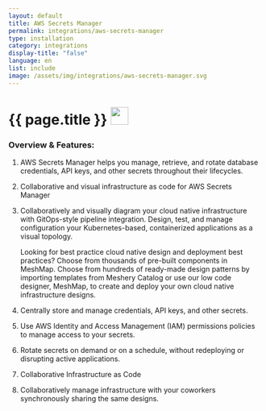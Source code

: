 ```yaml
---
layout: default
title: AWS Secrets Manager
permalink: integrations/aws-secrets-manager
type: installation
category: integrations
display-title: "false"
language: en
list: include
image: /assets/img/integrations/aws-secrets-manager.svg
---
```


<h1>{{ page.title }} <img src="{{ page.image }}" style="width: 35px; height: 35px;" /></h1>


<!-- This needs replaced with the Category property, not the sub-category.
 #### Category: aws-secretsmanager-controller -->

### Overview & Features:
1. AWS Secrets Manager helps you manage, retrieve, and rotate database credentials, API keys, and other secrets throughout their lifecycles.

2. Collaborative and visual infrastructure as code for AWS Secrets Manager

4. 
    Collaboratively and visually diagram your cloud native infrastructure with GitOps-style pipeline integration. Design, test, and manage configuration your Kubernetes-based, containerized applications as a visual topology.



    Looking for best practice cloud native design and deployment best practices? Choose from thousands of pre-built components in MeshMap. Choose from hundreds of ready-made design patterns by importing templates from Meshery Catalog or use our low code designer, MeshMap, to create and deploy your own cloud native infrastructure designs.



5. Centrally store and manage credentials, API keys, and other secrets.

6. Use AWS Identity and Access Management (IAM) permissions policies to manage access to your secrets.

7. Rotate secrets on demand or on a schedule, without redeploying or disrupting active applications.

8. Collaborative Infrastructure as Code

9. Collaboratively manage infrastructure with your coworkers synchronously sharing the same designs.

